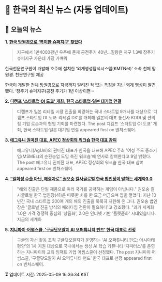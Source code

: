 # 📢 한국의 최신 뉴스 (자동 업데이트)

## 📰 오늘의 뉴스
**1. [한국 망원경으로 ‘특이한 슈퍼지구’ 찾았다](https://www.khan.co.kr/article/202504250300001)**
> 지구에서 1만4000광년 우주에 존재
공전주기 40년…질량은 지구 1.3배
장주기 슈퍼지구 가운데 가장 가벼워

한국천문연구원이 개발해 호주에 설치한 ‘외계행성탐색시스템(KMTNet)’ 소속 천체 망원경. 천문연구원 제공

한국이 개발한 천체 망원경으로 지금까지 알려진 적 없는 특징을 지닌 외계 행성이 발견됐다. ‘장주기 슈퍼지구(공전 주기가 1년 이상이면···

**2. [디캠프 ‘스타트업 OI 도쿄’ 개최, 한국 스타트업·일본 대기업 연결](https://www.venturesquare.net/966100)**
> 디캠프가 일본 리테일 시장 진출을 희망하는 국내 스타트업 9개사를 대상으로 ‘디캠프 스타트업 OI 도쿄: 리테일 DX’를 개최해 일본의 대표 통신사 KDDI 및 편의점 기업 로손과의 협업 기회를 마련했다.
The post 디캠프 ‘스타트업 OI 도쿄’ 개최, 한국 스타트업·일본 대기업 연결 appeared first on 벤처스퀘어.

**3. [애그유니 권미진 대표, APEC 정상회의 워크숍 한국 대표 참여](https://www.venturesquare.net/964280)**
> 애그유니(AgUni)의 권미진 대표가 한국을 대표해 APEC 주최 '여성 주도 중소기업(MSMEs)의 순환농업 도입 촉진 워크숍'에 연사로 참여한다고 9일 밝혔다.
The post 애그유니 권미진 대표, APEC 정상회의 워크숍 한국 대표 참여 appeared first on 벤처스퀘어.

**4. [“일회성 수출 아닌, 해결자로” 권오숭 킬사글로벌 한국 법인장이 말하는 세계화3.0](https://www.venturesquare.net/966117)**
> "해외 진출은 단일 제품으로 여러 국가를 공략하는 게임이 아닙니다." 권오숭 킬사글로벌 한국 법인장(41)은 따뜻한 차를 한 모금 머금으며 입을 열었다. 지난 10년간 국내 스타트업 200여 개의 해외 진출을 묵묵히 지원해 온 그다. 권오숭 법인장은 '글로벌 진출 방식의 패러다임 전환이 필요하다'고 강조했다. "과거 세계화 1.0은 가격 경쟁력 중심의 '상품화', 2.0은 인터넷 기반 '플랫폼화' 시대였습니다. 지금의 세계화

**5. [지니파이·어썸스쿨, ‘구글닷오알지 AI 오퍼튜니티 펀드’ 한국 대표로 선정](https://www.venturesquare.net/967686)**
> 구글의 자선 활동 조직 구글닷오알지가 운영하는 ‘AI 오퍼튜니티 펀드: 아시아태평양’의 1차 지원 대상으로 국내에서는 생성 AI 학습 커뮤니티 ‘지피터스’를 운영하는 지니파이와 교육 임팩트 기업 어썸스쿨이 선정됐다.
The post 지니파이·어썸스쿨, ‘구글닷오알지 AI 오퍼튜니티 펀드’ 한국 대표로 선정 appeared first on 벤처스퀘어.


⏳ 업데이트 시간: 2025-05-09 16:36:34 KST
